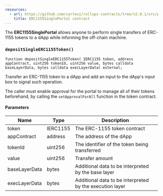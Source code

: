 ```yaml
---
resources:
  - url: https://github.com/cartesi/rollups-contracts/tree/v2.0.1/src/portals/ERC1155SinglePortal.sol
    title: ERC1155SinglePortal contract
---
```


The **ERC1155SinglePortal** allows anyone to perform single transfers of ERC-1155 tokens to a dApp while informing the off-chain machine.

### `depositSingleERC1155Token()`

```solidity
function depositSingleERC1155Token( IERC1155 token, address appContract, uint256 tokenId, uint256 value, bytes calldata baseLayerData, bytes calldata execLayerData) external;
```

Transfer an ERC-1155 token to a dApp and add an input to
the dApp's input box to signal such operation.

The caller must enable approval for the portal to manage all of their tokens
beforehand, by calling the `setApprovalForAll` function in the token contract.

#### Parameters

| Name          | Type     | Description                                              |
| ------------- | -------- | -------------------------------------------------------- |
| token         | IERC1155 | The ERC-1155 token contract                              |
| appContract   | address  | The address of the dApp                                  |
| tokenId       | uint256  | The identifier of the token being transferred            |
| value         | uint256  | Transfer amount                                          |
| baseLayerData | bytes    | Additional data to be interpreted by the base layer      |
| execLayerData | bytes    | Additional data to be interpreted by the execution layer |

